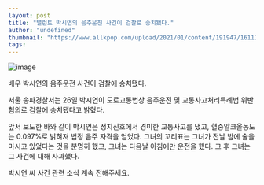 ```yaml
---
layout: post
title: "탤런트 박시연의 음주운전 사건이 검찰로 송치됐다."
author: "undefined"
thumbnail: "https://www.allkpop.com/upload/2021/01/content/191947/1611103630-20210119-parksiyeon.jpg"
tags: 
---
```



![image](https://www.allkpop.com/upload/2021/01/content/191947/1611103630-20210119-parksiyeon.jpg)

배우 박시연의 음주운전 사건이 검찰에 송치됐다.

서울 송파경찰서는 26일 박시연이 도로교통법상 음주운전 및 교통사고처리특례법 위반 혐의로 검찰에 송치됐다고 밝혔다.

앞서 보도한 바와 같이 박시연은 정지신호에서 경미한 교통사고를 냈고, 혈중알코올농도는 0.097%로 밝혀져 법정 음주 자격을 얻었다. 그녀의 꼬리표는 그녀가 전날 밤에 술을 마시고 있었다는 것을 분명히 했고, 그녀는 다음날 아침에만 운전을 했다. 그 후 그녀는 그 사건에 대해 사과했다.

박시연 씨 사건 관련 소식 계속 전해주세요.